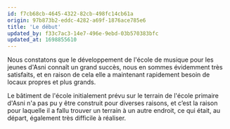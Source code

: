 ```yaml
---
id: f7cb68cb-4645-4322-82cb-498fc14cb61a
origin: 97b873b2-eddc-4282-a69f-1876ace785e6
title: 'Le début'
updated_by: f33c7ac3-14e7-496e-9ebd-03b570383bfc
updated_at: 1698855610
---
```

Nous constatons que le développement de l'école de musique pour les jeunes d'Asni connaît un grand succès, nous en sommes évidemment très satisfaits, et en raison de cela elle a maintenant rapidement besoin de locaux propres et plus grands.

Le bâtiment de l'école initialement prévu sur le terrain de l'école primaire d'Asni n'a pas pu y être construit pour diverses raisons, et c’est la raison pour laquelle il a fallu trouver un terrain à un autre endroit, ce qui était, au départ, également très difficile à réaliser.